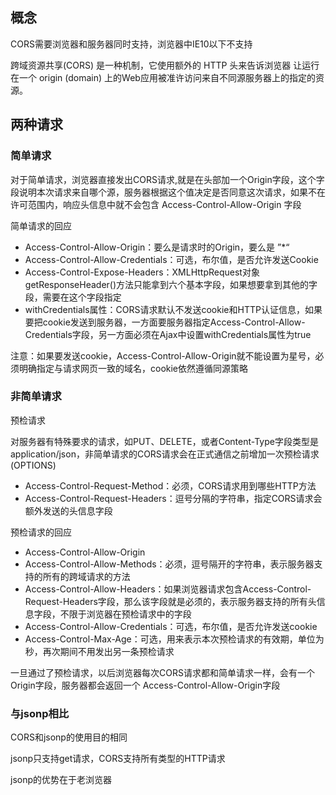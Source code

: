 ## 概念

CORS需要浏览器和服务器同时支持，浏览器中IE10以下不支持

跨域资源共享(CORS) 是一种机制，它使用额外的 HTTP 头来告诉浏览器  让运行在一个 origin (domain) 上的Web应用被准许访问来自不同源服务器上的指定的资源。

## 两种请求

### 简单请求

对于简单请求，浏览器直接发出CORS请求,就是在头部加一个Origin字段，这个字段说明本次请求来自哪个源，服务器根据这个值决定是否同意这次请求，如果不在许可范围内，响应头信息中就不会包含 Access-Control-Allow-Origin 字段

简单请求的回应

+ Access-Control-Allow-Origin：要么是请求时的Origin，要么是 ”*“
+ Access-Control-Allow-Credentials：可选，布尔值，是否允许发送Cookie
+ Access-Control-Expose-Headers：XMLHttpRequest对象getResponseHeader()方法只能拿到六个基本字段，如果想要拿到其他的字段，需要在这个字段指定
+ withCredentials属性：CORS请求默认不发送cookie和HTTP认证信息，如果要把cookie发送到服务器，一方面要服务器指定Access-Control-Allow-Credentials字段，另一方面必须在Ajax中设置withCredentials属性为true

注意：如果要发送cookie，Access-Control-Allow-Origin就不能设置为星号，必须明确指定与请求网页一致的域名，cookie依然遵循同源策略

### 非简单请求

预检请求

对服务器有特殊要求的请求，如PUT、DELETE，或者Content-Type字段类型是 application/json，非简单请求的CORS请求会在正式通信之前增加一次预检请求(OPTIONS)

+ Access-Control-Request-Method：必须，CORS请求用到哪些HTTP方法
+ Access-Control-Request-Headers：逗号分隔的字符串，指定CORS请求会额外发送的头信息字段

预检请求的回应

+ Access-Control-Allow-Origin
+ Access-Control-Allow-Methods：必须，逗号隔开的字符串，表示服务器支持的所有的跨域请求的方法
+ Access-Control-Allow-Headers：如果浏览器请求包含Access-Control-Request-Headers字段，那么该字段就是必须的，表示服务器支持的所有头信息字段，不限于浏览器在预检请求中的字段
+ Access-Control-Allow-Credentials：可选，布尔值，是否允许发送cookie
+ Access-Control-Max-Age：可选，用来表示本次预检请求的有效期，单位为秒，再次期间不用发出另一条预检请求

一旦通过了预检请求，以后浏览器每次CORS请求都和简单请求一样，会有一个Origin字段，服务器都会返回一个 Access-Control-Allow-Origin字段

### 与jsonp相比

CORS和jsonp的使用目的相同

jsonp只支持get请求，CORS支持所有类型的HTTP请求

jsonp的优势在于老浏览器
